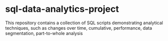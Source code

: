 # sql-data-analytics-project
This repository contains a collection of SQL scripts demonstrating analytical techniques, such as changes over time, cumulative, performance, data segmentation, part-to-whole analysis
